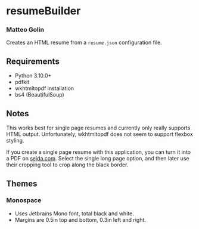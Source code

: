 # resumeBuilder
### Matteo Golin

Creates an HTML resume from a `resume.json` configuration file.

## Requirements
- Python 3.10.0+
- pdfkit
- wkhtmltopdf installation
- bs4 (BeautifulSoup)

## Notes
This works best for single page resumes and currently only really supports HTML output.
Unfortunately, wkhtmltopdf does not seem to support flexbox styling.

If you create a single page resume with this application, you can
turn it into a PDF on [sejda.com](https://www.sejda.com/html-to-pdf).
Select the single long page option, and then later use their cropping tool
to crop along the black border.

## Themes
### Monospace
- Uses Jetbrains Mono font, total black and white.
- Margins are 0.5in top and bottom, 0.3in left and right.